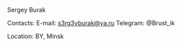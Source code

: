 Sergey Burak
 
Contacts:
  E-mail:     s3rg3yburak@ya.ru
  Telegram:   @Brust_ik
 
Location:
  BY, Minsk  
